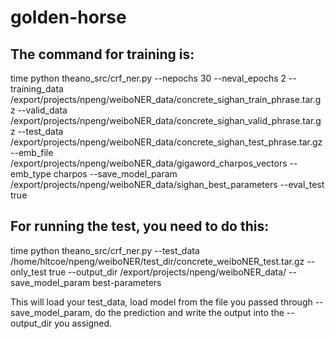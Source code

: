 # golden-horse
## The command for training is:
time python theano_src/crf_ner.py --nepochs 30 --neval_epochs 2 --training_data /export/projects/npeng/weiboNER_data/concrete_sighan_train_phrase.tar.gz --valid_data /export/projects/npeng/weiboNER_data/concrete_sighan_valid_phrase.tar.gz --test_data /export/projects/npeng/weiboNER_data/concrete_sighan_test_phrase.tar.gz --emb_file /export/projects/npeng/weiboNER_data/gigaword_charpos_vectors --emb_type charpos --save_model_param /export/projects/npeng/weiboNER_data/sighan_best_parameters --eval_test true

## For running the test, you need to do this:
time python theano_src/crf_ner.py --test_data /home/hltcoe/npeng/weiboNER/test_dir/concrete_weiboNER_test.tar.gz --only_test true --output_dir /export/projects/npeng/weiboNER_data/ --save_model_param best-parameters

This will load your test_data, load model from the file you passed through --save_model_param, do the prediction and write the output into the --output_dir you assigned.
